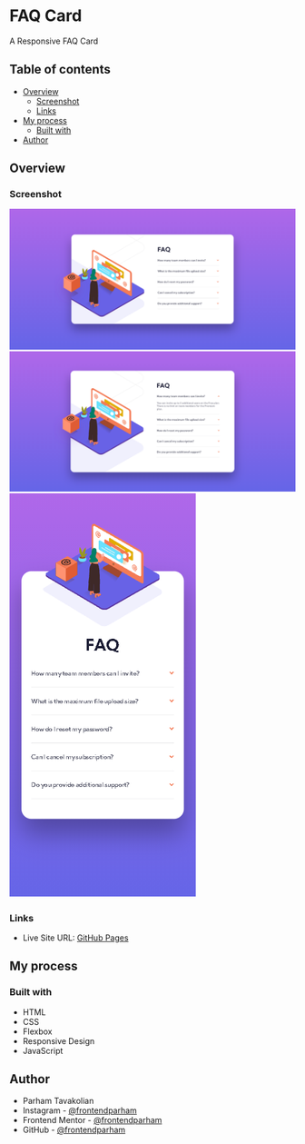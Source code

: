 # FAQ Card
A Responsive FAQ Card

## Table of contents

- [Overview](#overview)
  - [Screenshot](#screenshot)
  - [Links](#links)
- [My process](#my-process)
  - [Built with](#built-with)
- [Author](#author)

## Overview

### Screenshot

![](./screenshot-desktop.png)
![](./screenshot-desktop2.png)
![](./screenshot-mobile.png)

### Links

- Live Site URL: [GitHub Pages](https://frontendparham.github.io/FAQ-Card/)

## My process

### Built with

- HTML
- CSS
- Flexbox
- Responsive Design
- JavaScript

## Author

- Parham Tavakolian
- Instagram - [@frontendparham](https://www.instagram.com/frontendparham)
- Frontend Mentor - [@frontendparham](https://www.frontendmentor.io/profile/frontendparham)
- GitHub - [@frontendparham](https://www.github.com/frontendparham)
